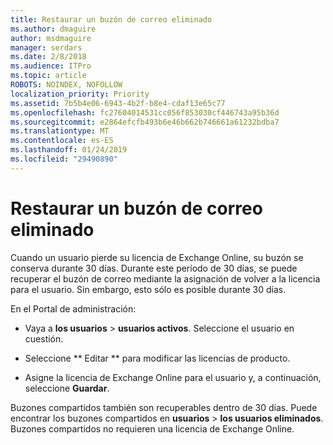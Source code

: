 ```yaml
---
title: Restaurar un buzón de correo eliminado
ms.author: dmaguire
author: msdmaguire
manager: serdars
ms.date: 2/8/2018
ms.audience: ITPro
ms.topic: article
ROBOTS: NOINDEX, NOFOLLOW
localization_priority: Priority
ms.assetid: 7b5b4e06-6943-4b2f-b8e4-cdaf13e65c77
ms.openlocfilehash: fc27604014531cc056f853030cf446743a95b36d
ms.sourcegitcommit: e2864efcfb493b6e46b662b746661a61232bdba7
ms.translationtype: MT
ms.contentlocale: es-ES
ms.lasthandoff: 01/24/2019
ms.locfileid: "29490890"
---
```

# <a name="restore-a-deleted-mailbox"></a>Restaurar un buzón de correo eliminado

Cuando un usuario pierde su licencia de Exchange Online, su buzón se conserva durante 30 días. Durante este período de 30 días, se puede recuperar el buzón de correo mediante la asignación de volver a la licencia para el usuario. Sin embargo, esto sólo es posible durante 30 días.
  
En el Portal de administración:
  
- Vaya a **los usuarios** \> **usuarios activos**. Seleccione el usuario en cuestión.
    
- Seleccione ** Editar ** para modificar las licencias de producto. 
    
- Asigne la licencia de Exchange Online para el usuario y, a continuación, seleccione **Guardar**.
    
Buzones compartidos también son recuperables dentro de 30 días. Puede encontrar los buzones compartidos en **usuarios** \> **los usuarios eliminados**. Buzones compartidos no requieren una licencia de Exchange Online.
  


